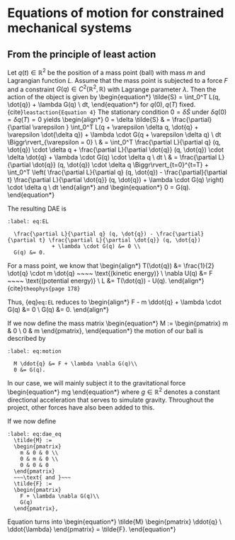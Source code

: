# Equations of motion for constrained mechanical systems

## From the principle of least action

Let $q(t) \in \mathbb{R}^2$ be the position of a mass point (ball) with mass $m$ and Lagrangian function $L$.
Assume that the mass point is subjected to a force $F$ and a constraint $G(q) \in C^2(\mathbb{R}^2, \mathbb{R})$ with Lagrange parameter $\lambda$.
Then the action of the object is given by
\begin{equation*}
  \tilde{S} = \int_0^T L(q, \dot{q}) + \lambda G(q) \ dt,
\end{equation*}
for $q(0), q(T)$ fixed. {cite}`leastaction{Equation 4}`
The stationary condition $0 = \delta \tilde{S}$ under $\delta q(0) = \delta q(T) = 0$ yields
\begin{align*}
  0 = \delta \tilde{S}
  & = \frac{\partial}{\partial \varepsilon } \int_0^T L(q + \varepsilon \delta q, \dot{q} + \varepsilon \dot{\delta q})
            + \lambda \cdot G(q + \varepsilon \delta q) \ dt \Biggr\rvert_{\varepsilon = 0} \\
  & = \int_0^T \frac{\partial L}{\partial q} (q, \dot{q}) \cdot \delta q + \frac{\partial L}{\partial \dot{q}} (q, \dot{q}) \cdot \delta \dot{q}
            + \lambda \cdot G(q) \cdot \delta q \ dt \\
  & = \frac{\partial L}{\partial \dot{q}} (q, \dot{q}) \cdot \delta q \Biggr\rvert_{t=0}^{t=T}
            + \int_0^T \left( \frac{\partial L}{\partial q} (q, \dot{q}) - \frac{\partial}{\partial t} \frac{\partial L}{\partial \dot{q}} (q, \dot{q})
            + \lambda \cdot G(q) \right) \cdot \delta q \ dt
\end{align*}
and
\begin{equation*}
  0 = G(q).
\end{equation*}

The resulting DAE is
```{math}
:label: eq:EL

  \frac{\partial L}{\partial q} (q, \dot{q}) - \frac{\partial}{\partial t} \frac{\partial L}{\partial \dot{q}} (q, \dot{q})
              + \lambda \cdot G(q) &= 0 \\
  G(q) &= 0.
```

For a mass point, we know that
\begin{align*}
  T(\dot{q}) &= \frac{1}{2} \dot{q} \cdot m \dot{q} ~~~~ \text{(kinetic energy)} \\
  \nabla U(q) &= F ~~~~ \text{(potential energy)} \\
  L &= T(\dot{q}) - U(q).
\end{align*}
{cite}`theophys{page 178}`

Thus, {eq}`eq:EL` reduces to
\begin{align*}
  F - m \ddot{q} + \lambda \cdot G(q) &= 0 \\
  G(q) &= 0.
\end{align*}

If we now define the mass matrix
\begin{equation*}
  M :=
  \begin{pmatrix}
    m & 0 \\
    0 & m
  \end{pmatrix},
\end{equation*}
the motion of our ball is described by
```{math}
:label: eq:motion

  M \ddot{q} &= F + \lambda \nabla G(q)\\
  0 &= G(q).
```

In our case, we will mainly subject it to the gravitational force
\begin{equation*}
  mg
\end{equation*}
where $g \in \mathbb{R}^2$ denotes a constant directional acceleration that serves to simulate gravity.
Throughout the project, other forces have also been added to this.

If we now define

```{math}
:label: eq:dae_eq
  \tilde{M} :=
  \begin{pmatrix}
    m & 0 & 0 \\
    0 & m & 0 \\
    0 & 0 & 0
  \end{pmatrix}
  ~~~\text{ and }~~~
  \tilde{F} :=
  \begin{pmatrix}
    F + \lambda \nabla G(q)\\
    G(q)
  \end{pmatrix},
```


Equation [](eq:motion) turns into
\begin{equation*}
\tilde{M} \begin{pmatrix} \ddot{q} \\ \ddot{\lambda} \end{pmatrix} = \tilde{F}.
\end{equation*}
